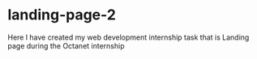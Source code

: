 # landing-page-2
Here l have created my web development internship task that is Landing page during the Octanet internship
